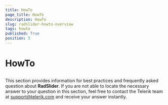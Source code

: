 ```yaml
---
title: HowTo
page_title: HowTo
description: HowTo
slug: radslider-howto-overview
tags: howto
published: True
position: 5
---
```


# HowTo



## 

This section provides information for best practices and frequently asked question about 
        __RadSlider__. If you are not able to locate the necessary answer to your question in 
        this section, feel free to contact the Telerik team at 
        [support@telerik.com](mailtsupport@telerik.com) 
        and receive your answer instantly.
